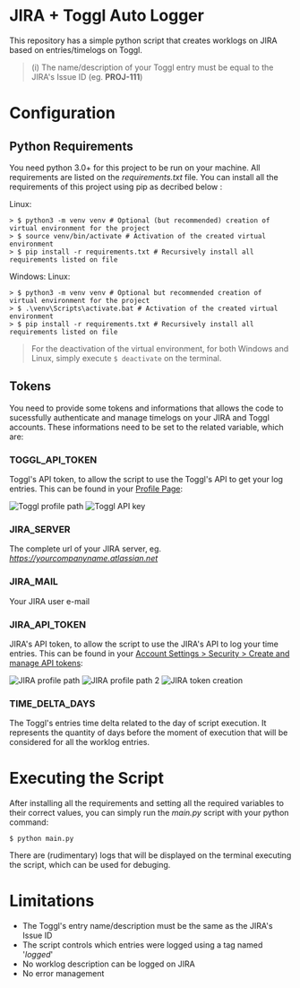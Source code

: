 # JIRA + Toggl Auto Logger
This repository has a simple python script that creates worklogs on JIRA based on entries/timelogs on Toggl.

> (i) The name/description of your Toggl entry must be equal to the JIRA's Issue ID (eg. **PROJ-111**)

# Configuration
## Python Requirements
You need python 3.0+ for this project to be run on your machine.
All requirements are listed on the *requirements.txt* file. You can install all the requirements of this project using pip as decribed below :

Linux:
```
> $ python3 -m venv venv # Optional (but recommended) creation of virtual environment for the project
> $ source venv/bin/activate # Activation of the created virtual environment
> $ pip install -r requirements.txt # Recursively install all requirements listed on file
```

Windows:
Linux:
```
> $ python3 -m venv venv # Optional but recommended creation of virtual environment for the project
> $ .\venv\Scripts\activate.bat # Activation of the created virtual environment
> $ pip install -r requirements.txt # Recursively install all requirements listed on file
```

> For the deactivation of the virtual environment, for both Windows and Linux, simply execute ```$ deactivate``` on the terminal.

## Tokens
You need to provide some tokens and informations that allows the code to sucessfully authenticate and manage timelogs on your JIRA and Toggl accounts. These informations need to be set to the related variable, which are:
### TOGGL_API_TOKEN

Toggl's API token, to allow the script to use the Toggl's API to get your log entries. This can be found in your [Profile Page](https://track.toggl.com/profile):

![Toggl profile path](https://i.imgur.com/nVktHF7.png)
![Toggl API key](https://i.imgur.com/4CV2RF8.png)

### JIRA_SERVER

The complete url of your JIRA server, eg. *https://yourcompanyname.atlassian.net*

### JIRA_MAIL

Your JIRA user e-mail

### JIRA_API_TOKEN

JIRA's API token, to allow the script to use the JIRA's API to log your time entries. This can be found in your [Account Settings > Security > Create and manage API tokens](https://id.atlassian.com/manage-profile/security/api-tokens):

![JIRA profile path](https://i.imgur.com/jqalxbi.png)
![JIRA profile path 2](https://i.imgur.com/WAm9ZwJ.png)
![JIRA token creation](https://i.imgur.com/TuX0dR6.png)

### TIME_DELTA_DAYS
The Toggl's entries time delta related to the day of script execution. It represents the quantity of days before the moment of execution that will be considered for all the worklog entries.

# Executing the Script
After installing all the requirements and setting all the required variables to their correct values, you can simply run the *main.py* script with your python command:

```
$ python main.py
```

There are (rudimentary) logs that will be displayed on the terminal executing the script, which can be used for debuging.

# Limitations
- The Toggl's entry name/description must be the same as the JIRA's Issue ID
- The script controls which entries were logged using a tag named '*logged*'
- No worklog description can be logged on JIRA
- No error management